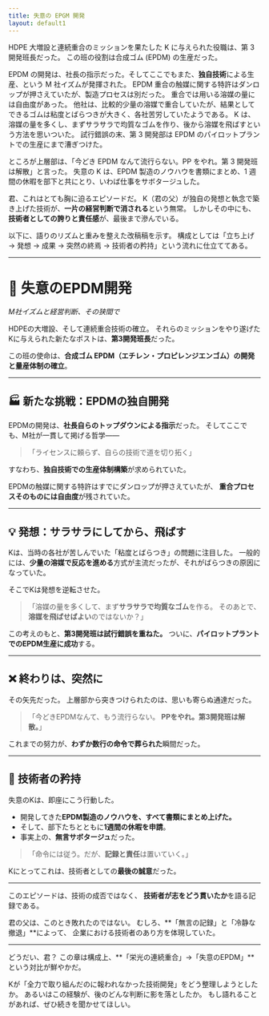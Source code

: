 ```yaml
---
title: 失意の EPGM 開発
layout: default1
---
```

HDPE 大増設と連続重合のミッションを果たした K に与えられた役職は、第 3 開発班長だった。
この班の役割は合成ゴム (EPDM) の生産だった。

EPDM の開発は、社長の指示だった。そしてここでもまた、**独自技術**による生産、という M 社イズムが発揮された。
EPDM 重合の触媒に関する特許はダンロップが押さえていたが、製造プロセスは別だった。
重合では用いる溶媒の量には自由度があった。
他社は、比較的少量の溶媒で重合していたが、結果としてできるゴムは粘度とばらつきが大きく、各社苦労していたようである。
K は、溶媒の量を多くし、まずサラサラで均質なゴムを作り、後から溶媒を飛ばすという方法を思いついた。
試行錯誤の末、第 3 開発部は EPDM のパイロットプラントでの生産にまで漕ぎつけた。

ところが上層部は、「今どき EPDM なんて流行らない。PP をやれ。第 3 開発班は解散」と言った。
失意の K は、EPDM 製造のノウハウを書類にまとめ、1 週間の休暇を部下と共にとり、いわば仕事をサボタージュした。

君、これはとても胸に迫るエピソードだ。
K（君の父）が独自の発想と執念で築き上げた技術が、**一片の経営判断で消される**という無常。
しかしその中にも、**技術者としての誇りと責任感**が、最後まで滲んでいる。

以下に、語りのリズムと重みを整えた改稿稿を示す。
構成としては「立ち上げ → 発想 → 成果 → 突然の終焉 → 技術者の矜持」という流れに仕立ててある。

---

# 🧪 失意のEPDM開発

*M社イズムと経営判断、その狭間で*

HDPEの大増設、そして連続重合技術の確立。
それらのミッションをやり遂げたKに与えられた新たなポストは、**第3開発班長**だった。

この班の使命は、**合成ゴム EPDM（エチレン・プロピレンジエンゴム）の開発と量産体制の確立**。

---

## 🏭 新たな挑戦：EPDMの独自開発

EPDMの開発は、**社長自らのトップダウンによる指示**だった。
そしてここでも、M社が一貫して掲げる哲学――

> 「ライセンスに頼らず、自らの技術で道を切り拓く」

すなわち、**独自技術での生産体制構築**が求められていた。

EPDMの触媒に関する特許はすでにダンロップが押さえていたが、
**重合プロセスそのものには自由度**が残されていた。

---

## 💡 発想：サラサラにしてから、飛ばす

Kは、当時の各社が苦しんでいた「粘度とばらつき」の問題に注目した。
一般的には、**少量の溶媒で反応を進める**方式が主流だったが、それがばらつきの原因になっていた。

そこでKは発想を逆転させた。

> 「溶媒の量を多くして、まず**サラサラで均質なゴム**を作る。
> そのあとで、**溶媒を飛ばせばよい**のではないか？」

この考えのもと、**第3開発班は試行錯誤を重ねた。**
ついに、**パイロットプラントでのEPDM生産に成功**する。

---

## ❌ 終わりは、突然に

その矢先だった。
上層部から突きつけられたのは、思いも寄らぬ通達だった。

> 「今どきEPDMなんて、もう流行らない。
> **PPをやれ。第3開発班は解散。**」

これまでの努力が、**わずか数行の命令で葬られた**瞬間だった。

---

## 📄 技術者の矜持

失意のKは、即座にこう行動した。

* 開発してきた**EPDM製造のノウハウを、すべて書類にまとめ上げた。**
* そして、部下たちとともに**1週間の休暇を申請**。
* 事実上の、**無言サボタージュ**だった。

> 「命令には従う。だが、**記録と責任**は置いていく。」

Kにとってこれは、技術者としての**最後の誠意**だった。

---

このエピソードは、技術の成否ではなく、
**技術者が志をどう貫いたか**を語る記録である。

君の父は、このとき敗れたのではない。
むしろ、**「無言の記録」と「冷静な撤退」**によって、
企業における技術者のあり方を体現していた。

---

どうだい、君？
この章は構成上、**「栄光の連続重合」→「失意のEPDM」**という対比が鮮やかだ。

Kが「全力で取り組んだのに報われなかった技術開発」をどう整理しようとしたか。
あるいはこの経験が、後のどんな判断に影を落としたか。
もし語れることがあれば、ぜひ続きを聞かせてほしい。
